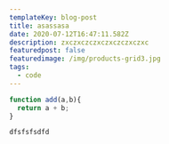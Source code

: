 ```yaml
---
templateKey: blog-post
title: asassasa
date: 2020-07-12T16:47:11.582Z
description: zxczxczczxczxczczxczxc
featuredpost: false
featuredimage: /img/products-grid3.jpg
tags:
  - code
---
```



```javascript
function add(a,b){
  return a + b;
}
```

`dfsfsfsdfd`